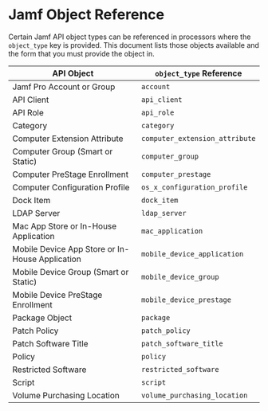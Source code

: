 # Jamf Object Reference

Certain Jamf API object types can be referenced in processors where the `object_type` key is provided. This document lists those objects available and the form that you must provide the object in.

| API Object | `object_type` Reference |
|-----------|--------------------------|
| Jamf Pro Account or Group | `account` |
| API Client | `api_client` |
| API Role | `api_role` |
| Category | `category` |
| Computer Extension Attribute | `computer_extension_attribute` |
| Computer Group (Smart or Static) | `computer_group` |
| Computer PreStage Enrollment | `computer_prestage` |
| Computer Configuration Profile | `os_x_configuration_profile` |
| Dock Item | `dock_item` |
| LDAP Server | `ldap_server` |
| Mac App Store or In-House Application | `mac_application` |
| Mobile Device App Store or In-House Application | `mobile_device_application` |
| Mobile Device Group (Smart or Static) | `mobile_device_group` |
| Mobile Device PreStage Enrollment | `mobile_device_prestage` |
| Package Object | `package` |
| Patch Policy | `patch_policy` |
| Patch Software Title | `patch_software_title` |
| Policy | `policy` |
| Restricted Software | `restricted_software` |
| Script | `script` |
| Volume Purchasing Location | `volume_purchasing_location` |
